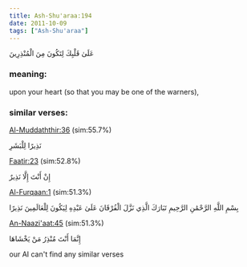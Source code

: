 ```yaml
---
title: Ash-Shu'araa:194
date: 2011-10-09
tags: ["Ash-Shu'araa"]
---
```

عَلَىٰ قَلْبِكَ لِتَكُونَ مِنَ الْمُنْذِرِينَ
### meaning: 
upon your heart (so that you may be one of the warners),
### similar verses: 

[Al-Muddaththir:36](/74/36) (sim:55.7%)

نَذِيرًا لِلْبَشَرِ

[Faatir:23](/35/23) (sim:52.8%)

إِنْ أَنْتَ إِلَّا نَذِيرٌ

[Al-Furqaan:1](/25/1) (sim:51.3%)

بِسْمِ اللَّهِ الرَّحْمَٰنِ الرَّحِيمِ تَبَارَكَ الَّذِي نَزَّلَ الْفُرْقَانَ عَلَىٰ عَبْدِهِ لِيَكُونَ لِلْعَالَمِينَ نَذِيرًا

[An-Naazi'aat:45](/79/45) (sim:51.3%)

إِنَّمَا أَنْتَ مُنْذِرُ مَنْ يَخْشَاهَا

our AI can't find any similar verses
